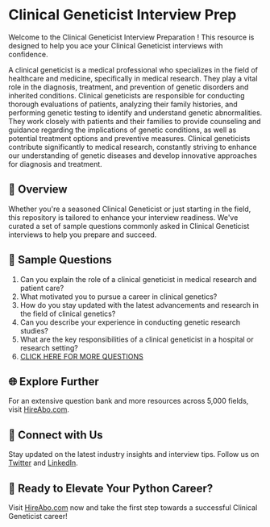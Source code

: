 # Clinical Geneticist Interview Prep

Welcome to the Clinical Geneticist Interview Preparation ! This resource is designed to help you ace your Clinical Geneticist interviews with confidence.

A clinical geneticist is a medical professional who specializes in the field of healthcare and medicine, specifically in medical research. They play a vital role in the diagnosis, treatment, and prevention of genetic disorders and inherited conditions. Clinical geneticists are responsible for conducting thorough evaluations of patients, analyzing their family histories, and performing genetic testing to identify and understand genetic abnormalities. They work closely with patients and their families to provide counseling and guidance regarding the implications of genetic conditions, as well as potential treatment options and preventive measures. Clinical geneticists contribute significantly to medical research, constantly striving to enhance our understanding of genetic diseases and develop innovative approaches for diagnosis and treatment.

## 🚀 Overview

Whether you're a seasoned Clinical Geneticist or just starting in the field, this repository is tailored to enhance your interview readiness. We've curated a set of sample questions commonly asked in Clinical Geneticist interviews to help you prepare and succeed.

## 📝 Sample Questions

1. Can you explain the role of a clinical geneticist in medical research and patient care?
2. What motivated you to pursue a career in clinical genetics?
3. How do you stay updated with the latest advancements and research in the field of clinical genetics?
4. Can you describe your experience in conducting genetic research studies?
5. What are the key responsibilities of a clinical geneticist in a hospital or research setting?
6. [CLICK HERE FOR MORE QUESTIONS](https://hireabo.com/job/2_3_24/Clinical%20Geneticist)

## 🌐 Explore Further

For an extensive question bank and more resources across 5,000 fields, visit [HireAbo.com](https://www.hireabo.com).

## 📱 Connect with Us

Stay updated on the latest industry insights and interview tips. Follow us on [Twitter](https://twitter.com/hireabo) and [LinkedIn](https://www.linkedin.com/in/hire-abo-3609972a8/).

## 🚀 Ready to Elevate Your Python Career?

Visit [HireAbo.com](https://www.hireabo.com) now and take the first step towards a successful Clinical Geneticist career!